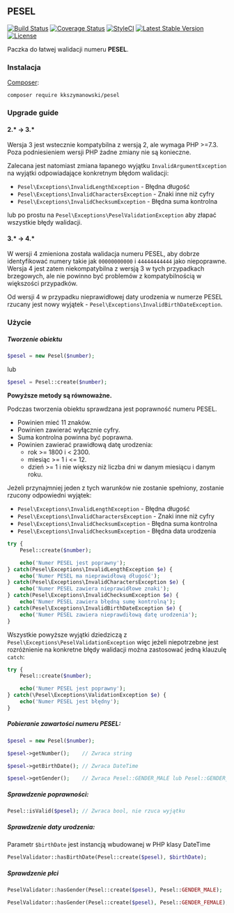 ## PESEL
[![Build Status](https://app.travis-ci.com/KKSzymanowski/PESEL.svg?branch=master)](https://app.travis-ci.com/KKSzymanowski/PESEL)
[![Coverage Status](https://coveralls.io/repos/github/KKSzymanowski/PESEL/badge.svg?branch=master)](https://coveralls.io/github/KKSzymanowski/PESEL?branch=master)
[![StyleCI](https://styleci.io/repos/61304979/shield)](https://styleci.io/repos/61304979)
[![Latest Stable Version](https://poser.pugx.org/kkszymanowski/pesel/v/stable)](https://packagist.org/packages/kkszymanowski/pesel)
[![License](https://poser.pugx.org/kkszymanowski/pesel/license)](https://packagist.org/packages/kkszymanowski/pesel)


Paczka do łatwej walidacji numeru **PESEL**.

### Instalacja
[Composer](https://getcomposer.org/):
```
composer require kkszymanowski/pesel
```

### Upgrade guide
#### 2.* -> 3.*
Wersja 3 jest wstecznie kompatybilna z wersją 2, ale wymaga PHP >=7.3.
Poza podniesieniem wersji PHP żadne zmiany nie są konieczne.

Zalecana jest natomiast zmiana łapanego wyjątku `InvalidArgumentException` na wyjątki odpowiadające konkretnym błędom walidacji:
- `Pesel\Exceptions\InvalidLengthException` - Błędna długość
- `Pesel\Exceptions\InvalidCharactersException` - Znaki inne niż cyfry
- `Pesel\Exceptions\InvalidChecksumException` - Błędna suma kontrolna

lub po prostu na `Pesel\Exceptions\PeselValidationException` aby złapać wszystkie błędy walidacji.

#### 3.* -> 4.*
W wersji 4 zmieniona została walidacja numeru PESEL, aby dobrze identyfikować numery takie jak `00000000000` i `44444444444` jako niepoprawne.
Wersja 4 jest zatem niekompatybilna z wersją 3 w tych przypadkach brzegowych, ale nie powinno być problemów z kompatybilnością w większości przypadków.

Od wersji 4 w przypadku nieprawidłowej daty urodzenia w numerze PESEL rzucany jest nowy wyjątek - `Pesel\Exceptions\InvalidBirthDateException`.

### Użycie
##### Tworzenie obiektu
```php
$pesel = new Pesel($number);
```
lub
```php
$pesel = Pesel::create($number);
```
**Powyższe metody są równoważne.**

Podczas tworzenia obiektu sprawdzana jest poprawność numeru PESEL.
- Powinien mieć 11 znaków.
- Powinien zawierać wyłącznie cyfry.
- Suma kontrolna powinna być poprawna.
- Powinien zawierać prawidłową datę urodzenia:
    - rok >= 1800 i < 2300.
    - miesiąc >= 1 i <= 12.
    - dzień >= 1 i nie większy niż liczba dni w danym miesiącu i danym roku.
    
Jeżeli przynajmniej jeden z tych warunków nie zostanie spełniony, zostanie rzucony odpowiedni wyjątek:
- `Pesel\Exceptions\InvalidLengthException` - Błędna długość
- `Pesel\Exceptions\InvalidCharactersException` - Znaki inne niż cyfry
- `Pesel\Exceptions\InvalidChecksumException` - Błędna suma kontrolna
- `Pesel\Exceptions\InvalidChecksumException` - Błędna data urodzenia

```php
try {
    Pesel::create($number);

    echo('Numer PESEL jest poprawny');
} catch(Pesel\Exceptions\InvalidLengthException $e) {
    echo('Numer PESEL ma nieprawidłową długość');
} catch(Pesel\Exceptions\InvalidCharactersException $e) {
    echo('Numer PESEL zawiera nieprawidłowe znaki');
} catch(Pesel\Exceptions\InvalidChecksumException $e) {
    echo('Numer PESEL zawiera błędną sumę kontrolną');
} catch(Pesel\Exceptions\InvalidBirthDateException $e) {
    echo('Numer PESEL zawiera nieprawdiłową datę urodzenia');
}
```

Wszystkie powyższe wyjątki dziedziczą z `Pesel\Exceptions\PeselValidationException` więc jeżeli niepotrzebne jest 
rozróżnienie na konkretne błędy walidacji można zastosować jedną klauzulę `catch`:

```php
try {
    Pesel::create($number);

    echo('Numer PESEL jest poprawny');
} catch(\Pesel\Exceptions\ValidationException $e) {
    echo('Numer PESEL jest błędny');
}
```
##### Pobieranie zawartości numeru PESEL:
```php
$pesel = new Pesel($number);

$pesel->getNumber();    // Zwraca string

$pesel->getBirthDate(); // Zwraca DateTime

$pesel->getGender();    // Zwraca Pesel::GENDER_MALE lub Pesel::GENDER_FEMALE
```
##### Sprawdzenie poprawności:
```php
Pesel::isValid($pesel); // Zwraca bool, nie rzuca wyjątku
```

##### Sprawdzenie daty urodzenia:

Parametr `$birthDate` jest instancją wbudowanej w PHP klasy DateTime
```php
PeselValidator::hasBirthDate(Pesel::create($pesel), $birthDate);
```

##### Sprawdzenie płci
```php
PeselValidator::hasGender(Pesel::create($pesel), Pesel::GENDER_MALE);

PeselValidator::hasGender(Pesel::create($pesel), Pesel::GENDER_FEMALE);
```
